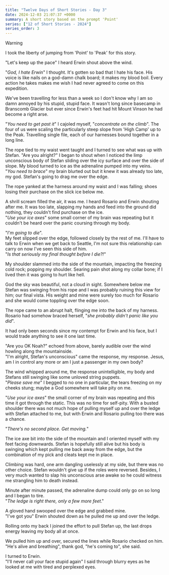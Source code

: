 ```yaml
---
title: "Twelve Days of Short Stories - Day 3"
date: 2024-12-03 21:07:37 +0000
summary: A short story based on the prompt 'Point'
series: ["12 of Short Stories - 2024"]
series_order: 3
---
```


> [!WARNING]
> I took the liberty of jumping from 'Point' to 'Peak' for this story.

"Let's keep up the pace" I heard Erwin shout above the wind.

"_God, I hate Erwin_" I thought.
It's gotten so bad that I hate his face.
His voice is like nails on a god-damn chalk board; it makes my blood boil.
Every action he takes makes me wish I had never agreed to come on this expedition.

We've been travelling for less than a week so I don't know why I am so damn annoyed by his stupid, stupid face.
It wasn't long since basecamp in Branscomb Glacier but ever since Erwin's feet had hit Mount Vinson he had become a right arse.

"_You need to get past it_" I cajoled myself, "_concentrate on the climb_".
The four of us were scaling the particularly steep slope from 'High Camp' up to the Peak.
Travelling single file, each of our harnesses bound together in a long line.

The rope tied to my waist went taught and I turned to see what was up with Stefan.
"Are you alright?" I began to shout when I noticed the limp unconscious body of Stefan sliding over the icy surface and over the side of slope.
My blood turned to ice as the adrenaline pumped into my veins. \
"_You need to brace_" my brain blurted out but it knew it was already too late, my god.
Stefan's going to drag me over the edge.

The rope yanked at the harness around my waist and I was falling; shoes losing their purchase on the slick ice below me.

A shrill scream filled the air, it was me.
I heard Rosario and Erwin shouting after me.
It was too late, slapping my hands and feed into the ground did nothing, they couldn't find purchase on the ice. \
"_Use your ice axes_" some small corner of my brain was repeating but it couldn't be heard over the panic coursing through my body.

"_I'm going to die_". \
My feet slipped over the edge, followed closely by the rest of me.
I'll have to talk to Erwin when we get back to Seattle, I'm not sure this relationship can carry on now I've seen this side of him. \
"_Is that seriously my final thought before I die?!_"

My shoulder slammed into the side of the mountain, impacting the freezing cold rock; popping my shoulder.
Searing pain shot along my collar bone; if I lived then it was going to hurt like hell.

God the sky was beautiful, not a cloud in sight.
Somewhere below me Stefan was swinging from his rope and I was probably ruining this view for him; our final vista.
His weight and mine were surely too much for Rosario and she would come toppling over the edge soon.

The rope came to an abrupt halt, flinging me into the back of my harness.
Rosario had somehow braced herself, "_she probably didn't panic like you did_".

It had only been seconds since my contempt for Erwin and his face, but I would trade anything to see it one last time.

"Are you OK Noah?" echoed from above, barely audible over the wind howling along the mountainside. \
"I'm alright, Stefan's unconscious" came the response, my response.
Jesus, am I in control any more or am I just a passenger in my own body?

The wind whipped around me, the response unintelligible, my body and Stefans still swinging like some unloved string puppets. \
"_Please save me_" I begged to no one in particular, the tears freezing on my cheeks stung; maybe a God somewhere will take pity on me.

"_Use your ice axes_" the small corner of my brain was repeating and this time it got through the static.
This was no time for self-pity.
With a busted shoulder there was not much hope of pulling myself up and over the ledge with Stefan attached to me, but with Erwin and Rosario pulling too there was a chance.

"_There's no second place. Get moving._"

The ice axe bit into the side of the mountain and I oriented myself with my feet facing downwards.
Stefan is hopefully still alive but his body is swinging which kept pulling me back away from the edge, but the combination of my pick and cleats kept me in place.

Climbing was hard, one arm dangling uselessly at my side, but there was no other choice.
Stefan wouldn't give up if the roles were reversed.
Besides, I very much wanted to slap his unconscious arse awake so he could witness me strangling him to death instead.

Minute after minute passed, the adrenaline dump could only go on so long and I began to tire. \
"_The ledge is right there, only a few more feet_."

A gloved hand swooped over the edge and grabbed mine. \
"I've got you" Erwin shouted down as he pulled me up and over the ledge.

Rolling onto my back I joined the effort to pull Stefan up, the last drops energy leaving my body all at once.

We pulled him up and over, secured the lines while Rosario checked on him. \
"He's alive and breathing", thank god, "he's coming to", she said.

I turned to Erwin. \
"I'll never call your face stupid again" I said through blurry eyes as he looked at me with tired and perplexed eyes.
